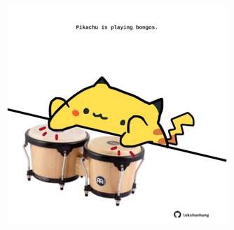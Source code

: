 <!-- built at 26/01/2023, 16:01:16 UTC -->
<p align="center">
  <img width="500" height="500" src="./ReadmeImage.svg">
</p>
